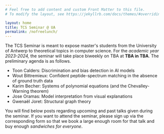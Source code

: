 ```yaml
---
# Feel free to add content and custom Front Matter to this file.
# To modify the layout, see https://jekyllrb.com/docs/themes/#overriding-theme-defaults

layout: home
title: TCS Seminar @ UA
permalink: /nofreelunch/
---
```


The TCS Seminar is meant to expose master's students from the University of
Antwerp to theoretical topics in computer science. For the *academic year
2023-2024,* the seminar will take place biweekly on TBA at **TBA in
TBA**.  The preliminary agenda is as follows.
* Toon Calders: Discrimination and bias detection in AI models
* Wout Bittremieux: Confident peptide-spectrum matching in the absence of
  ground truth data
* Karim Becher: Systems of polynomial equations (and the Chevalley-Warning
  theorem)
* Jose Oramas: Model interpretation from visual explanations
* Gwenaël Joret: Structural graph theory

You will find below posts regarding upcoming and past talks given during the
seminar. If you want to attend the seminar, please sign up via the
corresponding form so that we book a large enough room for that talk and buy
enough *sandwiches for everyone*.
